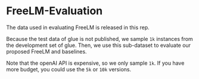 # FreeLM-Evaluation

The data used in evaluating FreeLM is released in this rep.

Because the test data of glue is not published, we sample `1k` instances from the development set of glue. Then, we use this sub-dataset to evaluate our proposed FreeLM and baselines.

Note that the openAI API is expensive, so we only sample `1k`. If you have more budget, you could use the `5k` or `10k` versions.
